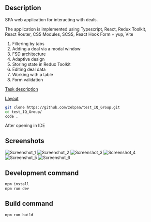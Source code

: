 ## Description

SPA web application for interacting with deals.

The application is implemented using Typescript, React, Redux Toolkit, React Router, CSS Modules, SCSS, React Hook Form + yup, Vite

1) Filtering by tabs
2) Adding a deal via a modal window
3) FSD architecture
4) Adaptive design
5) Storing state in Redux Toolkit
6) Editing deal data
7) Working with a table
8) Form validation


[Task description](https://docviewer.yandex.ru/view/1797643866/?page=1&*=Pyjgdha7S7Wsq1NkkuTT%2F%2FfteYN7InVybCI6InlhLW1haWw6Ly8xODgwMjUyODQ0NDI3MTg2MzYvMS4yIiwidGl0bGUiOiLQotC10YHRgtC%2B0LLQvtC1INC30LDQtNCw0L3QuNC1IChmcm9udCkudHh0Iiwibm9pZnJhbWUiOmZhbHNlLCJ1aWQiOiIxNzk3NjQzODY2IiwidHMiOjE3MzMyMTE4NDYzNTIsInl1IjoiNDE5MzgxNjUyMTcwOTEzMTg3NiJ9)

[Layout](https://www.figma.com/design/3BvdZRWkYNtNqZjRBmQraS/Test?node-id=6-905&node-type=frame&t=FDirMczvfuQa55sA-0)

```sh
git clone https://github.com/zebpaa/test_IQ_Group.git
cd test_IQ_Group/
code .
```

After opening in IDE

## Screenshots

![Screenshot_1](https://github.com/user-attachments/assets/94a0c963-6b84-4f77-8830-6023e56b7cc8)
![Screenshot_2](https://github.com/user-attachments/assets/821b18bb-0db6-4d19-a042-7f9bb2602efe)
![Screenshot_3](https://github.com/user-attachments/assets/245a56fc-ab0a-47a8-b93a-a32018c6aaad)
![Screenshot_4](https://github.com/user-attachments/assets/131f1a9b-ffef-45b0-9344-f51962b7aab8)
![Screenshot_5](https://github.com/user-attachments/assets/c43e07e4-9b37-48ea-a8cb-3cc39f47eb1b)
![Screenshot_6](https://github.com/user-attachments/assets/3c6c443a-64d6-4a3a-bf52-1018bab0fa87)

## Development command

```sh
npm install
npm run dev
```

## Build command

```sh
npm run build
```
